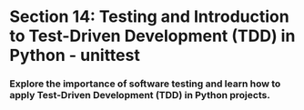 # Section 14: Testing and Introduction to Test-Driven Development (TDD) in Python - unittest
### Explore the importance of software testing and learn how to apply Test-Driven Development (TDD) in Python projects.